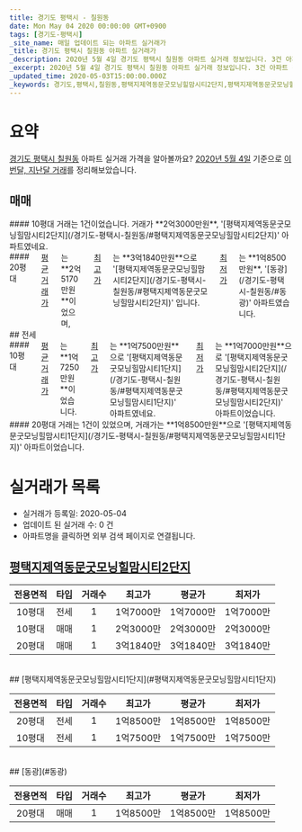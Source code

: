 ```yaml
---
title: 경기도 평택시 - 칠원동
date: Mon May 04 2020 00:00:00 GMT+0900
tags: [경기도-평택시]
_site_name: 매일 업데이트 되는 아파트 실거래가
_title: 경기도 평택시 칠원동 아파트 실거래가
_description: 2020년 5월 4일 경기도 평택시 칠원동 아파트 실거래 정보입니다. 3건 아파트 정보가 있습니다.
_excerpt: 2020년 5월 4일 경기도 평택시 칠원동 아파트 실거래 정보입니다. 3건 아파트 정보가 있습니다.
_updated_time: 2020-05-03T15:00:00.000Z
_keywords: 경기도,평택시,칠원동,평택지제역동문굿모닝힐맘시티2단지,평택지제역동문굿모닝힐맘시티1단지,동광
---
```





# 요약
<ins>경기도 평택시 칠원동</ins> 아파트 실거래 가격을 알아볼까요? <ins>2020년 5월 4일</ins> 기준으로 <ins>이번달, 지난달 거래</ins>를 정리해보았습니다.

## 매매
<div class="container">
<div class="six columns" markdown="1">
#### 10평대
거래는 1건이었습니다. 거래가 **2억3000만원**, '[평택지제역동문굿모닝힐맘시티2단지](/경기도-평택시-칠원동/#평택지제역동문굿모닝힐맘시티2단지)' 아파트였네요.
</div>
<div class="six columns" markdown="1">
#### 20평대
<ins>평균 거래가</ins>는 **2억5170만원**이었으며, <ins>최고가</ins>는 **3억1840만원**으로 '[평택지제역동문굿모닝힐맘시티2단지](/경기도-평택시-칠원동/#평택지제역동문굿모닝힐맘시티2단지)' 입니다. <ins>최저가</ins>는 **1억8500만원**, '[동광](/경기도-평택시-칠원동/#동광)' 아파트였습니다.
</div>
</div>
## 전세
<div class="container">
<div class="six columns" markdown="1">
#### 10평대
<ins>평균 거래가</ins>는 **1억7250만원**이었습니다. <ins>최고가</ins>는 **1억7500만원**으로 '[평택지제역동문굿모닝힐맘시티1단지](/경기도-평택시-칠원동/#평택지제역동문굿모닝힐맘시티1단지)' 아파트였네요. <ins>최저가</ins>는 **1억7000만원**으로 '[평택지제역동문굿모닝힐맘시티2단지](/경기도-평택시-칠원동/#평택지제역동문굿모닝힐맘시티2단지)' 아파트이었습니다.
</div>
<div class="six columns" markdown="1">
#### 20평대
거래는 1건이 있었으며, 거래가는 **1억8500만원**으로 '[평택지제역동문굿모닝힐맘시티1단지](/경기도-평택시-칠원동/#평택지제역동문굿모닝힐맘시티1단지)' 아파트이었습니다.
</div>
</div>



# 실거래가 목록
- 실거래가 등록일: 2020-05-04
- 업데이트 된 실거래 수: 0 건
- 아파트명을 클릭하면 외부 검색 페이지로 연결됩니다.

## [평택지제역동문굿모닝힐맘시티2단지](#평택지제역동문굿모닝힐맘시티2단지)

|전용면적|타입|거래수|최고가|평균가|최저가|
|:---:|:---:|:---:|:---:|:---:|:---:|
|10평대|<span class="deal-type-2">전세</span>|1|1억7000만|1억7000만|1억7000만|
|10평대|<span class="deal-type-1">매매</span>|1|2억3000만|2억3000만|2억3000만|
|20평대|<span class="deal-type-1">매매</span>|1|3억1840만|3억1840만|3억1840만|

<br/>
## [평택지제역동문굿모닝힐맘시티1단지](#평택지제역동문굿모닝힐맘시티1단지)

|전용면적|타입|거래수|최고가|평균가|최저가|
|:---:|:---:|:---:|:---:|:---:|:---:|
|20평대|<span class="deal-type-2">전세</span>|1|1억8500만|1억8500만|1억8500만|
|10평대|<span class="deal-type-2">전세</span>|1|1억7500만|1억7500만|1억7500만|

<br/>
## [동광](#동광)

|전용면적|타입|거래수|최고가|평균가|최저가|
|:---:|:---:|:---:|:---:|:---:|:---:|
|20평대|<span class="deal-type-1">매매</span>|1|1억8500만|1억8500만|1억8500만|

<br/>



